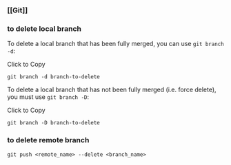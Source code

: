 ### [[Git]]

### to delete local branch
To delete a local branch that has been fully merged, you can use `git branch -d`:

Click to Copy
```
git branch -d branch-to-delete
```


To delete a local branch that has not been fully merged (i.e. force delete), you must use `git branch -D`:

Click to Copy

```
git branch -D branch-to-delete
```


### to delete remote branch
```
git push <remote_name> --delete <branch_name>
```
